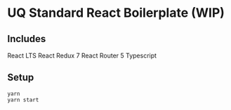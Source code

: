 # UQ Standard React Boilerplate (WIP)

## Includes

React LTS
React Redux 7
React Router 5
Typescript

## Setup

```
yarn
yarn start
```
